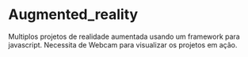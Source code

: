 # Augmented_reality

Multiplos projetos de realidade aumentada usando um framework para javascript. Necessita de Webcam para visualizar os projetos em ação.
